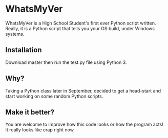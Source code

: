 # WhatsMyVer

WhatsMyVer is a High School Student's first ever Python script written. Really, it is a Python script that tells you your OS build, under Windows systems.

## Installation

Download master then run the test.py file using Python 3.

## Why?

Taking a Python class later in September, decided to get a head-start and start working on some random Python scripts.

## Make it better?
You are welcome to improve how this code looks or how the program acts! It really looks like crap right now.
